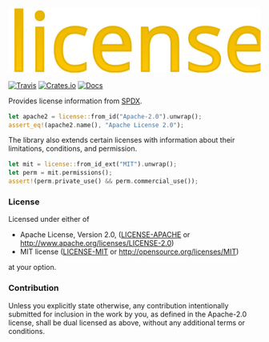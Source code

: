 ![license](https://raw.githubusercontent.com/evenorog/license/master/license.svg?sanitize=true)

[![Travis](https://travis-ci.com/evenorog/license.svg?branch=master)](https://travis-ci.com/evenorog/license)
[![Crates.io](https://img.shields.io/crates/v/license.svg)](https://crates.io/crates/license)
[![Docs](https://docs.rs/license/badge.svg)](https://docs.rs/license)

Provides license information from [SPDX](https://spdx.org).

```rust
let apache2 = license::from_id("Apache-2.0").unwrap();
assert_eq!(apache2.name(), "Apache License 2.0");
```

The library also extends certain licenses with information about their limitations, conditions, and permission.

```rust
let mit = license::from_id_ext("MIT").unwrap();
let perm = mit.permissions();
assert!(perm.private_use() && perm.commercial_use());
```

### License

Licensed under either of

 * Apache License, Version 2.0, ([LICENSE-APACHE](LICENSE-APACHE) or http://www.apache.org/licenses/LICENSE-2.0)
 * MIT license ([LICENSE-MIT](LICENSE-MIT) or http://opensource.org/licenses/MIT)

at your option.

### Contribution

Unless you explicitly state otherwise, any contribution intentionally submitted
for inclusion in the work by you, as defined in the Apache-2.0 license, shall be dual licensed as above, without any
additional terms or conditions.
